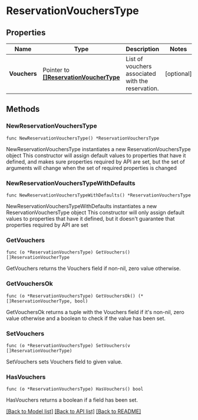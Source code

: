# ReservationVouchersType

## Properties

Name | Type | Description | Notes
------------ | ------------- | ------------- | -------------
**Vouchers** | Pointer to [**[]ReservationVoucherType**](ReservationVoucherType.md) | List of vouchers associated with the reservation. | [optional] 

## Methods

### NewReservationVouchersType

`func NewReservationVouchersType() *ReservationVouchersType`

NewReservationVouchersType instantiates a new ReservationVouchersType object
This constructor will assign default values to properties that have it defined,
and makes sure properties required by API are set, but the set of arguments
will change when the set of required properties is changed

### NewReservationVouchersTypeWithDefaults

`func NewReservationVouchersTypeWithDefaults() *ReservationVouchersType`

NewReservationVouchersTypeWithDefaults instantiates a new ReservationVouchersType object
This constructor will only assign default values to properties that have it defined,
but it doesn't guarantee that properties required by API are set

### GetVouchers

`func (o *ReservationVouchersType) GetVouchers() []ReservationVoucherType`

GetVouchers returns the Vouchers field if non-nil, zero value otherwise.

### GetVouchersOk

`func (o *ReservationVouchersType) GetVouchersOk() (*[]ReservationVoucherType, bool)`

GetVouchersOk returns a tuple with the Vouchers field if it's non-nil, zero value otherwise
and a boolean to check if the value has been set.

### SetVouchers

`func (o *ReservationVouchersType) SetVouchers(v []ReservationVoucherType)`

SetVouchers sets Vouchers field to given value.

### HasVouchers

`func (o *ReservationVouchersType) HasVouchers() bool`

HasVouchers returns a boolean if a field has been set.


[[Back to Model list]](../README.md#documentation-for-models) [[Back to API list]](../README.md#documentation-for-api-endpoints) [[Back to README]](../README.md)


